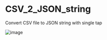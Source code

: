 # CSV_2_JSON_string
Convert CSV file to JSON string  with single tap

![image](https://user-images.githubusercontent.com/53809370/109423444-70279700-7a05-11eb-8760-8d3b7474fbe1.png)

